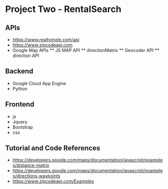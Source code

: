 # Project Two - RentalSearch


## APIs
* https://www.realtymole.com/api
* https://www.zipcodeapi.com
* Google Map APIs 
** JS MAP API
** directionMatrix
** Geocoder API
** direction API
## Backend
* Google Cloud App Engine
* Python 
## Frontend
* js 
* Jquery
* Bootstrap
* css


## Tutorial and Code References
* https://developers.google.com/maps/documentation/javascript/examples/distance-matrix
* https://developers.google.com/maps/documentation/javascript/examples/directions-waypoints
* https://www.zipcodeapi.com/Examples




